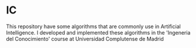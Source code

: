 # IC
This repository have some algorithms that are commonly use in Artificial Intelligence. I developed and implemented these algorithms in the 'Ingeneria del Conocimiento' course at Universidad Complutense de Madrid
